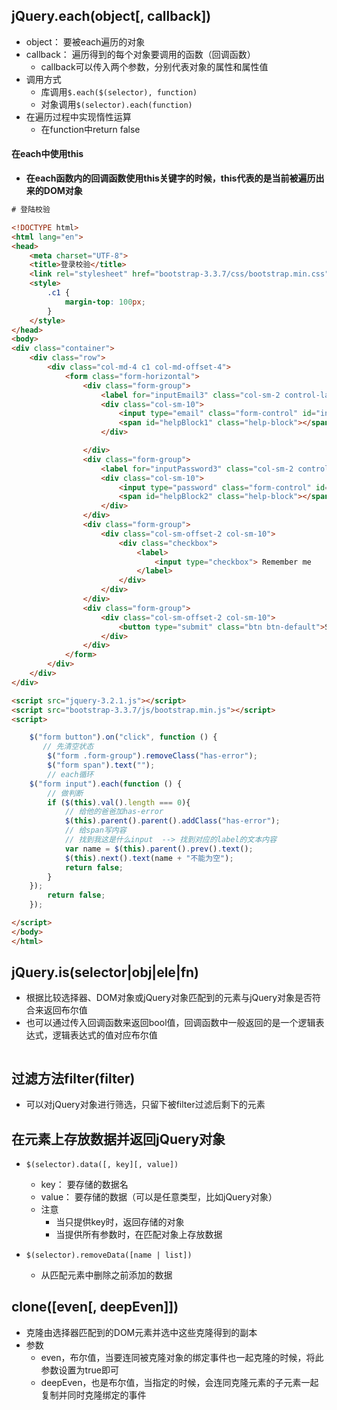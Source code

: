 ## jQuery.each(object[, callback])
- object： 要被each遍历的对象
- callback： 遍历得到的每个对象要调用的函数（回调函数）
	- callback可以传入两个参数，分别代表对象的属性和属性值
- 调用方式
	- 库调用`$.each($(selector), function)`
	- 对象调用`$(selector).each(function)`
- 在遍历过程中实现惰性运算
	- 在function中return false

#### 在each中使用this
- **在each函数内的回调函数使用this关键字的时候，this代表的是当前被遍历出来的DOM对象**

```html
# 登陆校验

<!DOCTYPE html>
<html lang="en">
<head>
    <meta charset="UTF-8">
    <title>登录校验</title>
    <link rel="stylesheet" href="bootstrap-3.3.7/css/bootstrap.min.css">
    <style>
        .c1 {
            margin-top: 100px;
        }
    </style>
</head>
<body>
<div class="container">
    <div class="row">
        <div class="col-md-4 c1 col-md-offset-4">
            <form class="form-horizontal">
                <div class="form-group">
                    <label for="inputEmail3" class="col-sm-2 control-label">Email</label>
                    <div class="col-sm-10">
                        <input type="email" class="form-control" id="inputEmail3" placeholder="Email" aria-describedby="helpBlock1">
                        <span id="helpBlock1" class="help-block"></span>
                    </div>

                </div>
                <div class="form-group">
                    <label for="inputPassword3" class="col-sm-2 control-label">密码</label>
                    <div class="col-sm-10">
                        <input type="password" class="form-control" id="inputPassword3" placeholder="Password" aria-describedby="helpBlock2">
                        <span id="helpBlock2" class="help-block"></span>
                    </div>
                </div>
                <div class="form-group">
                    <div class="col-sm-offset-2 col-sm-10">
                        <div class="checkbox">
                            <label>
                                <input type="checkbox"> Remember me
                            </label>
                        </div>
                    </div>
                </div>
                <div class="form-group">
                    <div class="col-sm-offset-2 col-sm-10">
                        <button type="submit" class="btn btn-default">Sign in</button>
                    </div>
                </div>
            </form>
        </div>
    </div>
</div>

<script src="jquery-3.2.1.js"></script>
<script src="bootstrap-3.3.7/js/bootstrap.min.js"></script>
<script>

    $("form button").on("click", function () {
       // 先清空状态
        $("form .form-group").removeClass("has-error");
        $("form span").text("");
        // each循环
    $("form input").each(function () {
        // 做判断
        if ($(this).val().length === 0){
            // 给他的爸爸加has-error
            $(this).parent().parent().addClass("has-error");
            // 给span写内容
            // 找到我这是什么input  --> 找到对应的label的文本内容
            var name = $(this).parent().prev().text();
            $(this).next().text(name + "不能为空");
            return false;
        }
    });
        return false;
    });

</script>
</body>
</html>
```




## jQuery.is(selector|obj|ele|fn)
- 根据比较选择器、DOM对象或jQuery对象匹配到的元素与jQuery对象是否符合来返回布尔值
- 也可以通过传入回调函数来返回bool值，回调函数中一般返回的是一个逻辑表达式，逻辑表达式的值对应布尔值

```html


```


## 过滤方法filter(filter)
- 可以对jQuery对象进行筛选，只留下被filter过滤后剩下的元素


## 在元素上存放数据并返回jQuery对象
- `$(selector).data([, key][, value])`
	- key： 要存储的数据名
	- value： 要存储的数据（可以是任意类型，比如jQuery对象）
	- 注意
		- 当只提供key时，返回存储的对象
		- 当提供所有参数时，在匹配对象上存放数据

- `$(selector).removeData([name | list])`
	- 从匹配元素中删除之前添加的数据


## clone([even[, deepEven]])
- 克隆由选择器匹配到的DOM元素并选中这些克隆得到的副本
- 参数
	- even，布尔值，当要连同被克隆对象的绑定事件也一起克隆的时候，将此参数设置为true即可
	- deepEven，也是布尔值，当指定的时候，会连同克隆元素的子元素一起复制并同时克隆绑定的事件
